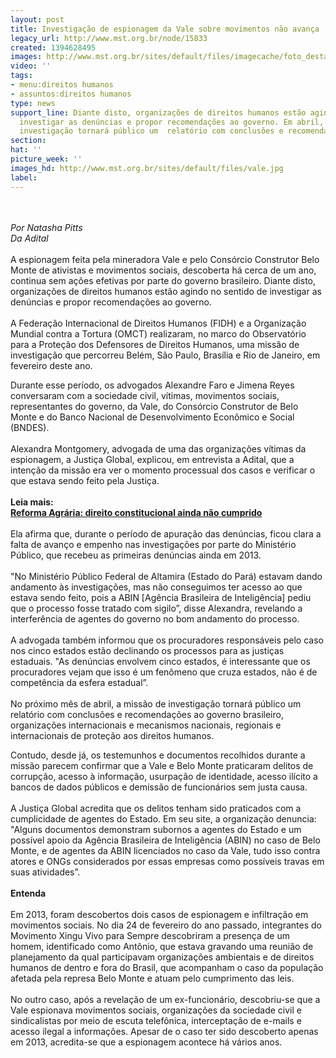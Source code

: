 ```yaml
---
layout: post
title: Investigação de espionagem da Vale sobre movimentos não avança
legacy_url: http://www.mst.org.br/node/15833
created: 1394628495
images: http://www.mst.org.br/sites/default/files/imagecache/foto_destaque/vale.jpg
video: ''
tags:
- menu:direitos humanos
- assuntos:direitos humanos
type: news
support_line: Diante disto, organizações de direitos humanos estão agindo no sentido  de
  investigar as denúncias e propor recomendações ao governo. Em abril, a missão de
  investigação tornará público um  relatório com conclusões e recomendações ao governo.
section: 
hat: ''
picture_week: ''
images_hd: http://www.mst.org.br/sites/default/files/vale.jpg
label: 
---
```

<p><br><br><em>Por Natasha Pitts<br>Da Adital<br></em><br>A espionagem feita pela mineradora Vale e pelo Consórcio Construtor Belo Monte de ativistas e movimentos sociais, descoberta há cerca de um ano, continua sem ações efetivas por parte do governo brasileiro. Diante disto, organizações de direitos humanos estão agindo no sentido de investigar as denúncias e propor recomendações ao governo.<br><br>A Federação Internacional de Direitos Humanos (FIDH) e a Organização Mundial contra a Tortura (OMCT) realizaram, no marco do Observatório para a Proteção dos Defensores de Direitos Humanos, uma missão de investigação que percorreu Belém, São Paulo, Brasília e Rio de Janeiro, em fevereiro deste ano.</p><p>Durante esse período, os advogados Alexandre Faro e Jimena Reyes conversaram com a sociedade civil, vítimas, movimentos sociais, representantes do governo, da Vale, do Consórcio Construtor de Belo Monte e do Banco Nacional de Desenvolvimento Econômico e Social (BNDES).<br><br>Alexandra Montgomery, advogada de uma das organizações vítimas da espionagem, a Justiça Global, explicou, em entrevista a Adital, que a intenção da missão era ver o momento processual dos casos e verificar o que estava sendo feito pela Justiça.<br><br><strong>Leia mais:<br></strong><a href="http://www.mst.org.br/node/15831"><strong>Reforma Agrária: direito constitucional ainda não cumprido <br></strong></a><br>Ela afirma que, durante o período de apuração das denúncias, ficou clara a falta de avanço e empenho nas investigações por parte do Ministério Público, que recebeu as primeiras denúncias ainda em 2013.<br><br>"No Ministério Público Federal de Altamira (Estado do Pará) estavam dando andamento às investigações, mas não conseguimos ter acesso ao que estava sendo feito, pois a ABIN [Agência Brasileira de Inteligência] pediu que o processo fosse tratado com sigilo”, disse Alexandra, revelando a interferência de agentes do governo no bom andamento do processo.<br><br>A advogada também informou que os procuradores responsáveis pelo caso nos cinco estados estão declinando os processos para as justiças estaduais. "As denúncias envolvem cinco estados, é interessante que os procuradores vejam que isso é um fenômeno que cruza estados, não é de competência da esfera estadual”.<br><br>No próximo mês de abril, a missão de investigação tornará público um relatório com conclusões e recomendações ao governo brasileiro, organizações internacionais e mecanismos nacionais, regionais e internacionais de proteção aos direitos humanos.</p><p>Contudo, desde já, os testemunhos e documentos recolhidos durante a missão parecem confirmar que a Vale e Belo Monte praticaram delitos de corrupção, acesso à informação, usurpação de identidade, acesso ilícito a bancos de dados públicos e demissão de funcionários sem justa causa.<br><br>A Justiça Global acredita que os delitos tenham sido praticados com a cumplicidade de agentes do Estado. Em seu site, a organização denuncia: "Alguns documentos demonstram subornos a agentes do Estado e um possível apoio da Agência Brasileira de Inteligência (ABIN) no caso de Belo Monte, e de agentes da ABIN licenciados no caso da Vale, tudo isso contra atores e ONGs considerados por essas empresas como possíveis travas em suas atividades”.<br><br><strong>Entenda</strong><br><br>Em 2013, foram descobertos dois casos de espionagem e infiltração em movimentos sociais. No dia 24 de fevereiro do ano passado, integrantes do Movimento Xingu Vivo para Sempre descobriram a presença de um homem, identificado como Antônio, que estava gravando uma reunião de planejamento da qual participavam organizações ambientais e de direitos humanos de dentro e fora do Brasil, que acompanham o caso da população afetada pela represa Belo Monte e atuam pelo cumprimento das leis.<br><br>No outro caso, após a revelação de um ex-funcionário, descobriu-se que a Vale espionava movimentos sociais, organizações da sociedade civil e sindicalistas por meio de escuta telefônica, interceptação de e-mails e acesso ilegal a informações. Apesar de o caso ter sido descoberto apenas em 2013, acredita-se que a espionagem acontece há vários anos.</p><p>&nbsp;</p>

